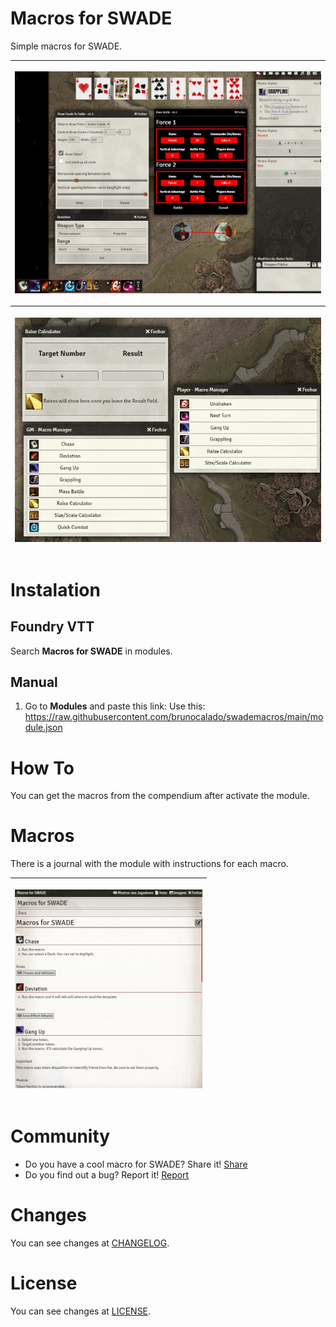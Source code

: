 # Macros for SWADE
Simple macros for SWADE.

<table>
<thead>
  <tr>
    <th>
      <p align="center">
        <img width="900" src="docs/preview01.jpg">
      </p>
    </th>
  </tr>
  <tr>
    <th>
      <p align="center">
        <img width="600" src="docs/preview02.jpg">
      </p>
    </th>    
  </tr>  
</thead>
</table> 

# Instalation

## Foundry VTT
Search **Macros for SWADE** in modules.

## Manual
1. Go to **Modules** and paste this link: 
Use this: https://raw.githubusercontent.com/brunocalado/swademacros/main/module.json

# How To
You can get the macros from the compendium after activate the module.

# Macros

There is a journal with the module with instructions for each macro.

<table>
<thead>
  <tr>
    <th>
      <p align="center">
        <img width="300" src="docs/journaldocs.jpg">
      </p>
    </th>
  </tr>
</thead>
</table>

# Community
- Do you have a cool macro for SWADE? Share it! [Share](https://github.com/brunocalado/swademacros/issues)
- Do you find out a bug? Report it! [Report](https://github.com/brunocalado/swademacros/issues)

# Changes
You can see changes at [CHANGELOG](CHANGELOG.md).

# License
You can see changes at [LICENSE](LICENSE).